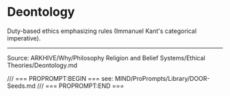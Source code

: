 # Deontology

Duty-based ethics emphasizing rules (Immanuel Kant's categorical imperative).

---
Source: ARKHIVE/Why/Philosophy Religion and Belief Systems/Ethical Theories/Deontology.md

/// === PROPROMPT:BEGIN ===
see: MIND/ProPrompts/Library/DOOR-Seeds.md
/// === PROPROMPT:END ===
